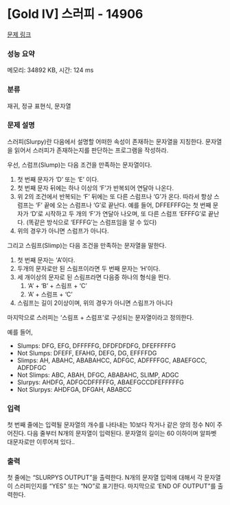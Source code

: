 # [Gold IV] 스러피 - 14906 

[문제 링크](https://www.acmicpc.net/problem/14906) 

### 성능 요약

메모리: 34892 KB, 시간: 124 ms

### 분류

재귀, 정규 표현식, 문자열

### 문제 설명

<p>스러피(Slurpy)란 다음에서 설명할 어떠한 속성이 존재하는 문자열을 지칭한다. 문자열을 읽어서 스러피가 존재하는지를 판단하는 프로그램을 작성하라.</p>

<p>우선, 스럼프(Slump)는 다음 조건을 만족하는 문자열이다.</p>

<ol>
	<li>첫 번째 문자가 ‘D’ 또는 ‘E’ 이다.</li>
	<li>첫 번째 문자 뒤에는 하나 이상의 ‘F’가 반복되어 연달아 나온다.</li>
	<li>위 2의 조건에서 반복되는 ‘F’ 뒤에는 또 다른 스럼프나 ‘G’가 온다. 따라서 항상 스럼프는 ‘F’ 끝에 오는 스럼프나 ‘G’로 끝난다. 예를 들어, DFFEFFFG는 첫 번째 문자가 ‘D’로 시작하고 두 개의 ‘F’가 연달아 나오며, 또 다른 스럼프 ‘EFFFG’로 끝난다. (똑같은 방식으로 ‘EFFFG’는 스럼프임을 알 수 있다)</li>
	<li>위의 경우가 아니면 스럼프가 아니다.</li>
</ol>

<p>그리고 스림프(Slimp)는 다음 조건을 만족하는 문자열을 말한다.</p>

<ol>
	<li>첫 번째 문자는 ‘A’이다.</li>
	<li>두개의 문자로만 된 스림프이라면 두 번째 문자는 ‘H’이다.</li>
	<li>세 개이상의 문자로 된 스림프라면 다음중 하나의 형식을 띈다.
	<ol>
		<li>‘A’ + ‘B’ + 스림프 + ‘C’</li>
		<li>‘A’ + 스럼프 + ‘C’</li>
	</ol>
	</li>
	<li>스림프는 길이 2이상이며, 위의 경우가 아니면 스림프가 아니다</li>
</ol>

<p>마지막으로 스러피는 ‘스림프 + 스럼프’로 구성되는 문자열이라고 정의한다.</p>

<p>예를 들어,</p>

<ul>
	<li>Slumps: DFG, EFG, DFFFFFG, DFDFDFDFG, DFEFFFFFG</li>
	<li>Not Slumps: DFEFF, EFAHG, DEFG, DG, EFFFFDG</li>
	<li>Slimps: AH, ABAHC, ABABAHCC, ADFGC, ADFFFFGC, ABAEFGCC, ADFDFGC</li>
	<li>Not Slimps: ABC, ABAH, DFGC, ABABAHC, SLIMP, ADGC</li>
	<li>Slurpys: AHDFG, ADFGCDFFFFFG, ABAEFGCCDFEFFFFFG</li>
	<li>Not Slurpys: AHDFGA, DFGAH, ABABCC</li>
</ul>

### 입력 

 <p>첫 번째 줄에는 입력될 문자열의 개수를 나타내는 10보다 작거나 같은 양의 정수 N이 주어진다. 다음 줄부터 N개의 문자열이 입력된다. 문자열의 길이는 60 이하이며 알파벳 대문자로만 이루어져 있다..</p>

### 출력 

 <p>첫 줄에는 “SLURPYS OUTPUT”을 출력한다. N개의 문자열 입력에 대해서 각 문자열이 스러피인지를 “YES” 또는 “NO”로 표기한다. 마지막으로 ‘END OF OUTPUT”를 출력한다.</p>

